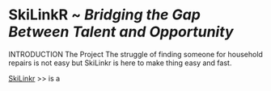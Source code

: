 # SkiLinkR ~ *Bridging the Gap Between Talent and Opportunity*
INTRODUCTION
The Project
The struggle of finding someone for household repairs is not easy but SkiLinkr is here to make thing easy and fast.

[SkiLinkr](https://vho-shumani.github.io./) >> is a 
